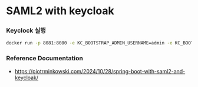 # SAML2 with keycloak
### Keyclock 실행
```bash
docker run -p 8081:8080 -e KC_BOOTSTRAP_ADMIN_USERNAME=admin -e KC_BOOTSTRAP_ADMIN_PASSWORD=admin quay.io/keycloak/keycloak:26.1.4 start-dev
```

### Reference Documentation
- https://piotrminkowski.com/2024/10/28/spring-boot-with-saml2-and-keycloak/
